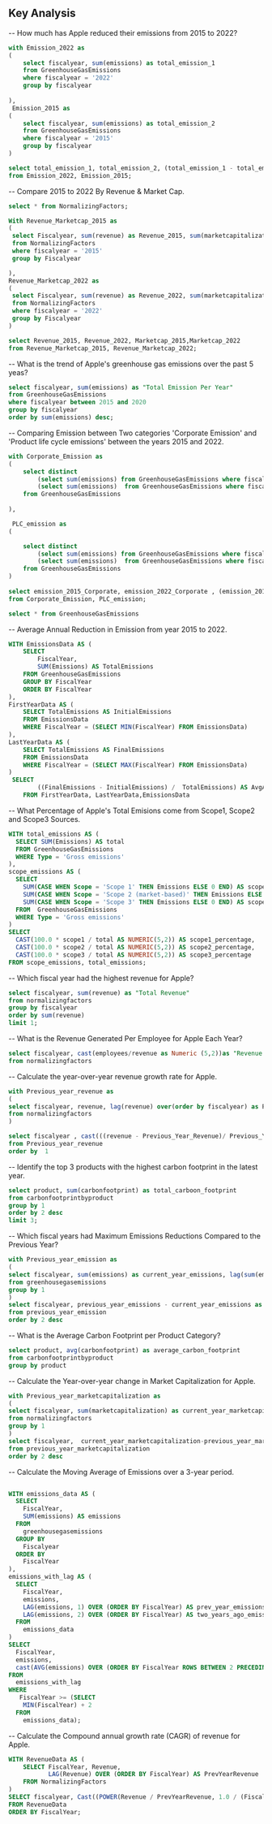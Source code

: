 ## Key Analysis

-- How much has Apple reduced their emissions from 2015 to 2022?
```sql
with Emission_2022 as 
(
	select fiscalyear, sum(emissions) as total_emission_1
	from GreenhouseGasEmissions
	where fiscalyear = '2022'
	group by fiscalyear
	
),
 Emission_2015 as 
( 
	select fiscalyear, sum(emissions) as total_emission_2
	from GreenhouseGasEmissions
	where fiscalyear = '2015'
	group by fiscalyear
)

select total_emission_1, total_emission_2, (total_emission_1 - total_emission_2) as Emission_Reduction
from Emission_2022, Emission_2015;
```


-- Compare 2015 to 2022 By Revenue & Market Cap.
```sql
select * from NormalizingFactors;

With Revenue_Marketcap_2015 as
( 
 select Fiscalyear, sum(revenue) as Revenue_2015, sum(marketcapitalization) as Marketcap_2015
 from NormalizingFactors
 where fiscalyear = '2015'
 group by Fiscalyear

),
Revenue_Marketcap_2022 as 
( 
 select Fiscalyear, sum(revenue) as Revenue_2022, sum(marketcapitalization) as Marketcap_2022
 from NormalizingFactors
 where fiscalyear = '2022'
 group by Fiscalyear
)

select Revenue_2015, Revenue_2022, Marketcap_2015,Marketcap_2022 
from Revenue_Marketcap_2015, Revenue_Marketcap_2022;
```

-- What is the trend of Apple's greenhouse gas emissions over the past 5 yeas?
```sql 
select fiscalyear, sum(emissions) as "Total Emission Per Year"
from GreenhouseGasEmissions
where fiscalyear between 2015 and 2020
group by fiscalyear
order by sum(emissions) desc;
```



-- Comparing Emission between Two categories 'Corporate Emission' and 'Product life cycle emissions' between the years 2015 and 2022.
```sql
with Corporate_Emission as 
( 
	select distinct
    	(select sum(emissions) from GreenhouseGasEmissions where fiscalyear = '2015' and category = 'Corporate emissions' group by category ) as emission_2015_Corporate,
		(select sum(emissions)  from GreenhouseGasEmissions where fiscalyear = '2022' and category = 'Corporate emissions' group by category)as emission_2022_Corporate
	from GreenhouseGasEmissions
	
),

 PLC_emission as 
(

	select distinct
    	(select sum(emissions) from GreenhouseGasEmissions where fiscalyear = '2015' and category = 'Product life cycle emissions' group by category ) as PLCE_2015,
		(select sum(emissions)  from GreenhouseGasEmissions where fiscalyear = '2022' and category = 'Product life cycle emissions' group by category) as PLCE_2022
	from GreenhouseGasEmissions
)
	
select emission_2015_Corporate, emission_2022_Corporate , (emission_2015_Corporate - emission_2022_Corporate) as Emission_Diff_Corporate, PLCE_2015, PLCE_2022, (PLCE_2022 - PLCE_2015) as Emission_Diff_PLCE
from Corporate_Emission, PLC_emission;

select * from GreenhouseGasEmissions

```

-- Average Annual Reduction in Emission from year 2015 to 2022.
```sql
WITH EmissionsData AS (
    SELECT 
        FiscalYear,
        SUM(Emissions) AS TotalEmissions
    FROM GreenhouseGasEmissions
    GROUP BY FiscalYear
    ORDER BY FiscalYear
),
FirstYearData AS (
    SELECT TotalEmissions AS InitialEmissions
    FROM EmissionsData
    WHERE FiscalYear = (SELECT MIN(FiscalYear) FROM EmissionsData)
),
LastYearData AS (
    SELECT TotalEmissions AS FinalEmissions
    FROM EmissionsData
    WHERE FiscalYear = (SELECT MAX(FiscalYear) FROM EmissionsData)
)
 SELECT 
        ((FinalEmissions - InitialEmissions) /  TotalEmissions) AS AvgAnnualReduction
    FROM FirstYearData, LastYearData,EmissionsData
```

-- What Percentage of Apple's Total Emisions come from Scope1, Scope2 and Scope3 Sources.
```sql
WITH total_emissions AS (
  SELECT SUM(Emissions) AS total
  FROM GreenhouseGasEmissions
  WHERE Type = 'Gross emissions'
),
scope_emissions AS (
  SELECT
    SUM(CASE WHEN Scope = 'Scope 1' THEN Emissions ELSE 0 END) AS scope1,
    SUM(CASE WHEN Scope = 'Scope 2 (market-based)' THEN Emissions ELSE 0 END) AS scope2,
    SUM(CASE WHEN Scope = 'Scope 3' THEN Emissions ELSE 0 END) AS scope3
  FROM  GreenhouseGasEmissions
  WHERE Type = 'Gross emissions'
)
SELECT
  CAST(100.0 * scope1 / total AS NUMERIC(5,2)) AS scope1_percentage,
  CAST(100.0 * scope2 / total AS NUMERIC(5,2)) AS scope2_percentage,
  CAST(100.0 * scope3 / total AS NUMERIC(5,2)) AS scope3_percentage
FROM scope_emissions, total_emissions;
```

-- Which fiscal year had the highest revenue for Apple?
```sql
select fiscalyear, sum(revenue) as "Total Revenue"
from normalizingfactors
group by fiscalyear
order by sum(revenue)
limit 1;
```

-- What is the Revenue Generated Per Employee for Apple Each Year?
```sql
select fiscalyear, cast(employees/revenue as Numeric (5,2))as "Revenue Per Employee"
from normalizingfactors
```


-- Calculate the year-over-year revenue growth rate for Apple.
```sql
with Previous_year_revenue as 
(
select fiscalyear, revenue, lag(revenue) over(order by fiscalyear) as Previous_Year_Revenue
from normalizingfactors
)

select fiscalyear , cast(((revenue - Previous_Year_Revenue)/ Previous_Year_Revenue)*100 as numeric (5,2)) as Growth_Rate_percentage
from Previous_year_revenue
order by  1
```

-- Identify the top 3 products with the highest carbon footprint in the latest year.
```sql
select product, sum(carbonfootprint) as total_carboon_footprint
from carbonfootprintbyproduct
group by 1
order by 2 desc
limit 3;
```

-- Which fiscal years had Maximum Emissions Reductions Compared to the Previous Year?
```sql
with Previous_year_emission as 
(
select fiscalyear, sum(emissions) as current_year_emissions, lag(sum(emissions)) over(order by fiscalyear) as Previous_Year_emissions
from greenhousegasemissions
group by 1
)
select fiscalyear, previous_year_emissions - current_year_emissions as yearly_Emission_reduction
from previous_year_emission
order by 2 desc
```

-- What is the Average Carbon Footprint per Product Category?
```sql
select product, avg(carbonfootprint) as average_carbon_footprint
from carbonfootprintbyproduct
group by product
```

-- Calculate the Year-over-year change in Market Capitalization for Apple.
```sql
with Previous_year_marketcapitalization as 
(
select fiscalyear, sum(marketcapitalization) as current_year_marketcapitalization, lag(sum(marketcapitalization)) over(order by fiscalyear) as Previous_Year_marketcapitalization
from normalizingfactors
group by 1
)
select fiscalyear,  current_year_marketcapitalization-previous_year_marketcapitalization  as marketcapitalization_growth_rate
from previous_year_marketcapitalization
order by 2 desc
```

-- Calculate the Moving Average of Emissions over a 3-year period.
```sql

WITH emissions_data AS (
  SELECT
    FiscalYear,
    SUM(emissions) AS emissions
  FROM
    greenhousegasemissions
  GROUP BY
    Fiscalyear
  ORDER BY
    FiscalYear
),
emissions_with_lag AS (
  SELECT
    FiscalYear,
    emissions,
    LAG(emissions, 1) OVER (ORDER BY FiscalYear) AS prev_year_emissions,
    LAG(emissions, 2) OVER (ORDER BY FiscalYear) AS two_years_ago_emissions
  FROM
    emissions_data
)
SELECT
  FiscalYear,
  emissions,
  cast(AVG(emissions) OVER (ORDER BY FiscalYear ROWS BETWEEN 2 PRECEDING AND CURRENT ROW) as numeric (10,2)) AS moving_avg_3_years
FROM
  emissions_with_lag
WHERE
   FiscalYear >= (SELECT
    MIN(FiscalYear) + 2
  FROM
    emissions_data);
```

-- Calculate the Compound annual growth rate (CAGR) of revenue for Apple.
```sql
WITH RevenueData AS (
    SELECT FiscalYear, Revenue,
           LAG(Revenue) OVER (ORDER BY FiscalYear) AS PrevYearRevenue
    FROM NormalizingFactors
)
SELECT fiscalyear, Cast((POWER(Revenue / PrevYearRevenue, 1.0 / (FiscalYear - LAG(FiscalYear) OVER (ORDER BY FiscalYear))) - 1) as Numeric (5,2)) * 100 AS CAGR
FROM RevenueData
ORDER BY FiscalYear;
```
